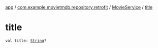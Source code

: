 [app](../../index.md) / [com.example.movietmdb.repository.retrofit](../index.md) / [MovieService](index.md) / [title](./title.md)

# title

`val title: `[`String`](https://kotlinlang.org/api/latest/jvm/stdlib/kotlin/-string/index.html)`?`